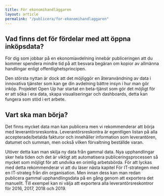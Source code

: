 ```yaml
---
title: För ekonomihandläggaren
layout: article
permalink: "/publicera/for-ekonomihandlaggaren"
---
```


## Vad finns det för fördelar med att öppna inköpsdata?

För dig som jobbar på en ekonomiavdelning innebär publiceringen att du kommer spendera mindre tid på att besvara begäran om kopior av allmänna handlingar enligt offentlighetsprincipen.

Den största nyttan är dock att det möjliggör en återanvändning av data i innovativa tjänster som kan ge din avdelning bättre insyn i hur man gör inköp. Projektet Open Up har startat en beta-tjänst som gör det möjligt för er att söka i era data, skapa visualiseringar och dashboards, detta kan fungera som stöd i ert arbete.

## Vart ska man börja?

Det finns mycket data man kan publicera men vi rekommenderar att börja med leverantörsreskontra. Leverantörsreskontra är egentligen listan på alla accepterade/betalda fakturor och innehåller information som leverantören, datumet och summan, men också vilken förvaltning beställde varan.

Utöver detta kan man skilja ny data från gammal data. Nya upphandlingar sker hela tiden och det är viktigt att automatisera publiceringsprocessen så mycket som möjligt för att undvika en orimlig arbetsbörda. För att lyckas med detta rekommenderar vi att du läser nästa kapitel ​För IT-strategen​ med en IT-strateg från din organisation. Men innan dess kan man redan publicera gammal upphandlingsdata på en gång genom att exportera det manuellt.
Till exempel kan ni välja att exportera alla leverantörsreskontror för 2016, 2017, 2018 och 2019.
